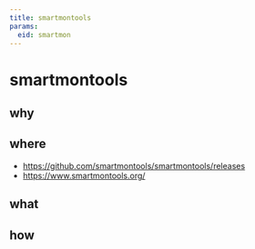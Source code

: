 ```yaml
---
title: smartmontools
params:
  eid: smartmon
---
```


# smartmontools

## why

## where
* https://github.com/smartmontools/smartmontools/releases
* https://www.smartmontools.org/

## what

## how
